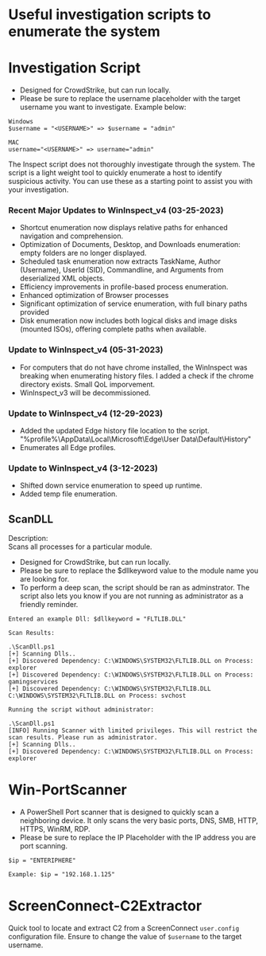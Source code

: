 # Useful investigation scripts to enumerate the system

# Investigation Script
- Designed for CrowdStrike, but can run locally.
- Please be sure to replace the username placeholder with the target username you want to investigate.  Example below:

```
Windows
$username = "<USERNAME>" => $username = "admin"

MAC
username="<USERNAME>" => username="admin"
```

The Inspect script does not thoroughly investigate through the system.  The script is a light weight tool to quickly enumerate a host to identify suspicious activity.  You can use these as a starting point to assist you with your investigation.

### Recent Major Updates to WinInspect_v4 (03-25-2023)
- Shortcut enumeration now displays relative paths for enhanced navigation and comprehension.
- Optimization of Documents, Desktop, and Downloads enumeration: empty folders are no longer displayed.
- Scheduled task enumeration now extracts TaskName, Author (Username), UserId (SID), Commandline, and Arguments from deserialized XML objects.
- Efficiency improvements in profile-based process enumeration.
- Enhanced optimization of Browser processes
- Significant optimization of service enumeration, with full binary paths provided
- Disk enumeration now includes both logical disks and image disks (mounted ISOs), offering complete paths when available.

### Update to WinInspect_v4 (05-31-2023)
- For computers that do not have chrome installed, the WinInspect was breaking when enumerating history files.  I added a check if the chrome directory exists.  Small QoL imporvement.
- WinInspect_v3 will be decommissioned.

### Update to WinInspect_v4 (12-29-2023)
- Added the updated Edge history file location to the script. "%profile%\AppData\Local\Microsoft\Edge\User Data\Default\History"
- Enumerates all Edge profiles.

### Update to WinInspect_v4 (3-12-2023)
- Shifted down service enumeration to speed up runtime.
- Added temp file enumeration.

## ScanDLL

Description:  
Scans all processes for a particular module.

- Designed for CrowdStrike, but can run locally.
- Please be sure to replace the $dllkeyword value to the module name you are looking for.
- To perform a deep scan, the script should be ran as adminstrator.  The script also lets you know if you are not running as administrator as a friendly reminder.

```
Entered an example Dll: $dllkeyword = "FLTLIB.DLL"

Scan Results:

.\ScanDll.ps1
[+] Scanning Dlls..
[+] Discovered Dependency: C:\WINDOWS\SYSTEM32\FLTLIB.DLL on Process: explorer
[+] Discovered Dependency: C:\WINDOWS\SYSTEM32\FLTLIB.DLL on Process: gamingservices
[+] Discovered Dependency: C:\WINDOWS\SYSTEM32\FLTLIB.DLL C:\WINDOWS\SYSTEM32\FLTLIB.DLL on Process: svchost

Running the script without administrator:

.\ScanDll.ps1
[INFO] Running Scanner with limited privileges. This will restrict the scan results. Please run as administrator.
[+] Scanning Dlls..
[+] Discovered Dependency: C:\WINDOWS\SYSTEM32\FLTLIB.DLL on Process: explorer
```

# Win-PortScanner

- A PowerShell Port scanner that is designed to quickly scan a neighboring device.  It only scans the very basic ports, DNS, SMB, HTTP, HTTPS, WinRM, RDP.
- Please be sure to replace the IP Placeholder with the IP address you are port scanning.


```
$ip = "ENTERIPHERE"

Example: $ip = "192.168.1.125"
```

# ScreenConnect-C2Extractor

Quick tool to locate and extract C2 from a ScreenConnect `user.config` configuration file.  Ensure to change the value of `$username` to the target username.
